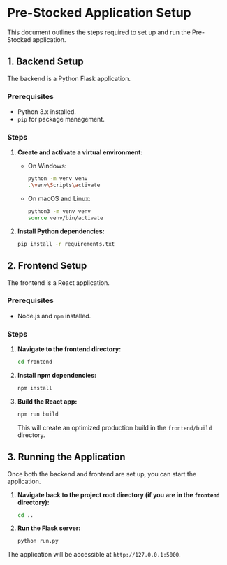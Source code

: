 # Pre-Stocked Application Setup

This document outlines the steps required to set up and run the Pre-Stocked application.

## 1. Backend Setup

The backend is a Python Flask application.

### Prerequisites

*   Python 3.x installed.
*   `pip` for package management.

### Steps

1.  **Create and activate a virtual environment:**

    *   On Windows:
        ```bash
        python -m venv venv
        .\venv\Scripts\activate
        ```

    *   On macOS and Linux:
        ```bash
        python3 -m venv venv
        source venv/bin/activate
        ```

2.  **Install Python dependencies:**

    ```bash
    pip install -r requirements.txt
    ```

## 2. Frontend Setup

The frontend is a React application.

### Prerequisites

*   Node.js and `npm` installed.

### Steps

1.  **Navigate to the frontend directory:**

    ```bash
    cd frontend
    ```

2.  **Install npm dependencies:**

    ```bash
    npm install
    ```

3.  **Build the React app:**

    ```bash
    npm run build
    ```
    This will create an optimized production build in the `frontend/build` directory.

## 3. Running the Application

Once both the backend and frontend are set up, you can start the application.

1.  **Navigate back to the project root directory (if you are in the `frontend` directory):**
    ```bash
    cd ..
    ```
2.  **Run the Flask server:**

    ```bash
    python run.py
    ```

The application will be accessible at `http://127.0.0.1:5000`.
